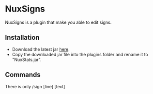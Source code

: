 NuxSigns
========

NuxSigns is a plugin that make you able to edit signs.


Installation
------------

* Download the latest jar [here](https://github.com/N4th4/NuxSigns/downloads).
* Copy the downloaded jar file into the plugins folder and rename it to "NuxStats.jar".

Commands
--------

There is only /sign [line] [text]
